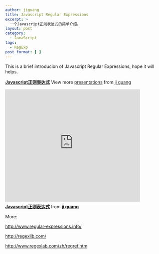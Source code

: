 ```yaml
---
author: jiguang
title: Javascript Regular Expressions
excerpt: >
  一个Javascript正则表达式的简单介绍。
layout: post
category:
  - JavaScript
tags:
  - RegExp
post_format: [ ]
---
```

This is a brief introducion of Javascript Regular Expressions, hope it will helps.

**[Javascript正则表达式][1]** View more [presentations][2] from [ji guang][3]

<iframe src="http://www.slideshare.net/slideshow/embed_code/8911052" width="427" height="356" frameborder="0" marginwidth="0" marginheight="0" scrolling="no" style="border:1px solid #CCC;border-width:1px 1px 0;margin-bottom:5px" allowfullscreen> </iframe> <div style="margin-bottom:5px"> <strong> <a href="http://www.slideshare.net/jiguang/javascript-8911052" title="Javascript正则表达式" target="_blank">Javascript正则表达式</a> </strong> from <strong><a href="http://www.slideshare.net/jiguang" target="_blank">ji guang</a></strong> </div>

More:

<http://www.regular-expressions.info/>

<http://regexlib.com/>

<http://www.regexlab.com/zh/regref.htm>

 [1]: http://www.slideshare.net/jiguang/javascript-8911052 "Javascript正则表达式"
 [2]: http://www.slideshare.net/
 [3]: http://www.slideshare.net/jiguang